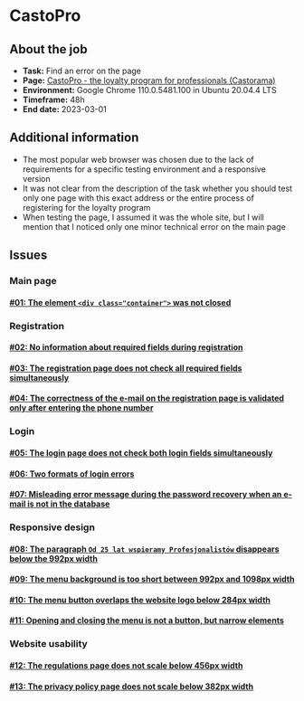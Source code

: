 # CastoPro

## About the job
- **Task:** Find an error on the page
- **Page:** [CastoPro - the loyalty program for professionals (Castorama)](https://castopro.castorama.pl/pl/home)
- **Environment:** Google Chrome 110.0.5481.100 in Ubuntu 20.04.4 LTS
- **Timeframe:** 48h
- **End date:** 2023-03-01

## Additional information
- The most popular web browser was chosen due to the lack of requirements for a specific testing environment and a responsive version
- It was not clear from the description of the task whether you should test only one page with this exact address or the entire process of registering for the loyalty program
- When testing the page, I assumed it was the whole site, but I will mention that I noticed only one minor technical error on the main page

## Issues
### Main page
#### [#01: The element `<div class="container">` was not closed](/CastoPro/files/01.md)

### Registration
#### [#02: No information about required fields during registration](/CastoPro/files/02.md)

#### [#03: The registration page does not check all required fields simultaneously](/CastoPro/files/03.md)

#### [#04: The correctness of the e-mail on the registration page is validated only after entering the phone number](/CastoPro/files/04.md)

### Login
#### [#05: The login page does not check both login fields simultaneously](/CastoPro/files/05.md)

#### [#06: Two formats of login errors](/CastoPro/files/06.md)

#### [#07: Misleading error message during the password recovery when an e-mail is not in the database](/CastoPro/files/07.md)

### Responsive design
#### [#08: The paragraph `Od 25 lat wspieramy Profesjonalistów` disappears below the 992px width](/CastoPro/files/08.md)

#### [#09: The menu background is too short between 992px and 1098px width](/CastoPro/files/09.md)

#### [#10: The menu button overlaps the website logo below 284px width](/CastoPro/files/10.md)

#### [#11: Opening and closing the menu is not a button, but narrow elements](/CastoPro/files/11.md)

### Website usability
#### [#12: The regulations page does not scale below 456px width](/CastoPro/files/12.md)

#### [#13: The privacy policy page does not scale below 382px width](/CastoPro/files/13.md)
